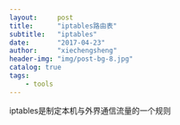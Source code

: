 ```yaml
---
layout:     post
title:      "iptables路由表"
subtitle:   "iptables"
date:       "2017-04-23"
author:     "xiechengsheng"
header-img: "img/post-bg-8.jpg"
catalog: true
tags:
    - tools
---
```


iptables是制定本机与外界通信流量的一个规则

